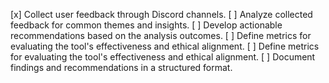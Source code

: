 [x] Collect user feedback through Discord channels.
[ ] Analyze collected feedback for common themes and insights.
[ ] Develop actionable recommendations based on the analysis outcomes.
[ ] Define metrics for evaluating the tool's effectiveness and ethical alignment.
[ ] Define metrics for evaluating the tool's effectiveness and ethical alignment.
[ ] Document findings and recommendations in a structured format.